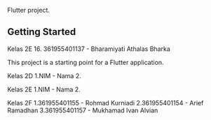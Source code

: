 Flutter project.

## Getting Started

Kelas 2E
16. 361955401137 - Bharamiyati Athalas Bharka



This project is a starting point for a Flutter application.

Kelas 2D
1.NIM - Nama
2. 

Kelas 2E
1.NIM - Nama
2.

Kelas 2F
1.361955401155 - Rohmad Kurniadi
2.361955401154 - Arief Ramadhan
3.361955401157 - Mukhamad Ivan Alvian
